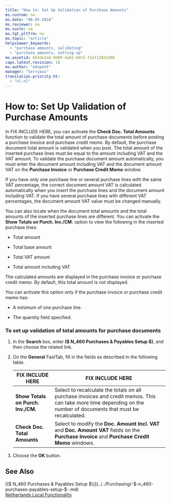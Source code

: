 ```yaml
---
title: "How to: Set Up Validation of Purchase Amounts"
ms.custom: na
ms.date: "06-05-2016"
ms.reviewer: na
ms.suite: na
ms.tgt_pltfrm: na
ms.topic: "article"
helpviewer_keywords: 
  - "purchase amounts, validating"
  - "purchase amounts, setting up"
ms.assetid: 653de2ad-9d89-4a62-8dc5-72af1202a306
caps.latest.revision: 18
ms.author: "edupont"
manager: "terryaus"
translation.priority.ht: 
  - "nl-nl"
---
```

# How to: Set Up Validation of Purchase Amounts
In FIX INCLUDE HERE<!--[!INCLUDE[navnow](../../ApplicationDesign/includes/navnow_md.md)] -->, you can activate the **Check Doc. Total Amounts** function to validate the total amount of purchase documents before posting a purchase invoice and purchase credit memo. By default, the purchase document total amount is validated when you post. The total amount of the inserted purchase lines must be equal to the amount including VAT and the VAT amount. To validate the purchase document amount automatically, you must enter the document amount including VAT and the document amount VAT on the **Purchase Invoice** or **Purchase Credit Memo** window.  
  
 If you have only one purchase line or several purchase lines with the same VAT percentage, the correct document amount VAT is calculated automatically when you insert the purchase lines and the document amount including VAT. If you have several purchase lines with different VAT percentages, the document amount VAT value must be changed manually.  
  
 You can also locate when the document total amounts and the total amounts of the inserted purchase lines are different. You can activate the **Show Totals on Purch. Inv.\/CM.** option to view the following in the inserted purchase lines:  
  
-   Total amount  
  
-   Total base amount  
  
-   Total VAT amount  
  
-   Total amount including VAT  
  
 The calculated amounts are displayed in the purchase invoice or purchase credit memo. By default, this total amount is not displayed.  
  
 You can activate this option only if the purchase invoice or purchase credit memo has:  
  
-   A minimum of one purchase line.  
  
-   The quantity field specified.  
  
### To set up validation of total amounts for purchase documents  
  
1.  In the **Search** box, enter **\($ N\_460 Purchases & Payables Setup $\)**, and then choose the related link.  
  
2.  On the **General** FastTab, fill in the fields as described in the following table.  
  
    |FIX INCLUDE HERE<!--[!INCLUDE[bp_tablefield](../../ApplicationDesign/includes/bp_tablefield_md.md)] -->|FIX INCLUDE HERE<!--[!INCLUDE[bp_tabledescription](../../ApplicationDesign/includes/bp_tabledescription_md.md)] -->|  
    |---------------------------------|---------------------------------------|  
    |**Show Totals on Purch. Inv.\/CM.**|Select to recalculate the totals on all purchase invoices and credit memos. This can take more time depending on the number of documents that must be recalculated.|  
    |**Check Doc. Total Amounts**|Select to modify the **Doc. Amount Incl. VAT** and **Doc. Amount VAT** fields on the **Purchase Invoice** and **Purchase Credit Memo** windows.|  
  
3.  Choose the **OK** button.  
  
## See Also  
 [\($ N\_460 Purchases & Payables Setup $\)](../../Purchasing/-$-n_460-purchases-payables-setup-$-.md)   
 [Netherlands Local Functionality](../../LocalFunctionalityForMicrosoftDynamicsNav2016/Netherlands/netherlands-local-functionality.md)